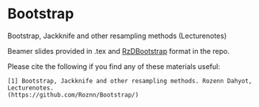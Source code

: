 # Bootstrap
Bootstrap, Jackknife and other resampling methods (Lecturenotes)



Beamer slides provided in .tex and [RzDBootstrap](.pdf)  format in the repo.

Please cite the following if you find any of these materials useful:

```
[1] Bootstrap, Jackknife and other resampling methods. Rozenn Dahyot, Lecturenotes. 
(https://github.com/Roznn/Bootstrap/)
```
